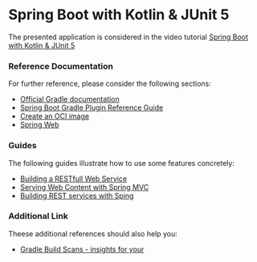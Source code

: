 # Spring Boot with Kotlin & JUnit 5

The presented application is considered in the video tutorial [Spring Boot with Kotlin & JUnit 5](https://www.youtube.com/watch?v=TJcshrJOnsE&list=PL6gx4Cwl9DGDPsneZWaOFg0H2wsundyGr)

### Reference Documentation
For further reference, please consider the following sections:

* [Official Gradle documentation]()
* [Spring Boot Gradle Plugin Reference Guide]()
* [Create an OCI image]()
* [Spring Web]()

### Guides
The following guides illustrate how to use some features concretely:

* [Building a RESTfull Web Service]()
* [Serving Web Content with Spring MVC]()
* [Building REST services with Sping]()

### Additional Link
Theese additional references should also help you:

* [Gradle Build Scans - insights for your]()

